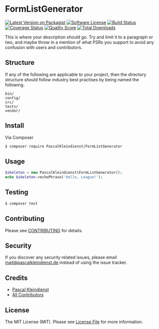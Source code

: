 # FormListGenerator

[![Latest Version on Packagist][ico-version]][link-packagist]
[![Software License][ico-license]](LICENSE.md)
[![Build Status][ico-travis]][link-travis]
[![Coverage Status][ico-scrutinizer]][link-scrutinizer]
[![Quality Score][ico-code-quality]][link-code-quality]
[![Total Downloads][ico-downloads]][link-downloads]

This is where your description should go. Try and limit it to a paragraph or two, and maybe throw in a mention of what
PSRs you support to avoid any confusion with users and contributors.

## Structure

If any of the following are applicable to your project, then the directory structure should follow industry best practises by being named the following.

```
bin/        
config/
src/
tests/
vendor/
```


## Install

Via Composer

``` bash
$ composer require PascalKleindienst/FormListGenerator
```

## Usage

``` php
$skeleton = new PascalKleindienst\FormListGenerator();
echo $skeleton->echoPhrase('Hello, League!');
```

## Testing

``` bash
$ composer test
```

## Contributing

Please see [CONTRIBUTING](CONTRIBUTING.md) for details.

## Security

If you discover any security related issues, please email mail@pascalkleindienst.de instead of using the issue tracker.

## Credits

- [Pascal Kleindienst][link-author]
- [All Contributors][link-contributors]

## License

The MIT License (MIT). Please see [License File](LICENSE.md) for more information.

[ico-version]: https://img.shields.io/packagist/v/PascalKleindienst/FormListGenerator.svg?style=flat-square
[ico-license]: https://img.shields.io/badge/license-MIT-brightgreen.svg?style=flat-square
[ico-travis]: https://img.shields.io/travis/PascalKleindienst/FormListGenerator/master.svg?style=flat-square
[ico-scrutinizer]: https://img.shields.io/scrutinizer/coverage/g/PascalKleindienst/FormListGenerator.svg?style=flat-square
[ico-code-quality]: https://img.shields.io/scrutinizer/g/PascalKleindienst/FormListGenerator.svg?style=flat-square
[ico-downloads]: https://img.shields.io/packagist/dt/PascalKleindienst/FormListGenerator.svg?style=flat-square

[link-packagist]: https://packagist.org/packages/PascalKleindienst/FormListGenerator
[link-travis]: https://travis-ci.org/PascalKleindienst/FormListGenerator
[link-scrutinizer]: https://scrutinizer-ci.com/g/PascalKleindienst/FormListGenerator/code-structure
[link-code-quality]: https://scrutinizer-ci.com/g/PascalKleindienst/FormListGenerator
[link-downloads]: https://packagist.org/packages/PascalKleindienst/FormListGenerator
[link-author]: https://github.com/PascalKleindienst
[link-contributors]: ../../contributors
